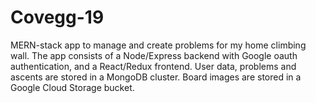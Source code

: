 # Covegg-19
MERN-stack app to manage and create problems for my home climbing wall. The app consists of a Node/Express backend with Google oauth authentication, and a React/Redux frontend. User data, problems and ascents are stored in a MongoDB cluster. Board images are stored in a Google Cloud Storage bucket.
